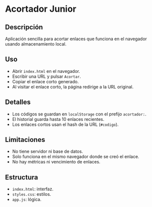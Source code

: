 # Acortador Junior

## Descripción

Aplicación sencilla para acortar enlaces que funciona en el navegador usando almacenamiento local.

## Uso

- Abrir `index.html` en el navegador.
- Escribir una URL y pulsar `Acortar`.
- Copiar el enlace corto generado.
- Al visitar el enlace corto, la página redirige a la URL original.

## Detalles

- Los códigos se guardan en `localStorage` con el prefijo `acortador:`.
- El historial guarda hasta 10 enlaces recientes.
- Los enlaces cortos usan el hash de la URL (`#codigo`).

## Limitaciones

- No tiene servidor ni base de datos.
- Solo funciona en el mismo navegador donde se creó el enlace.
- No hay métricas ni vencimiento de enlaces.

## Estructura

- `index.html`: interfaz.
- `styles.css`: estilos.
- `app.js`: lógica.
